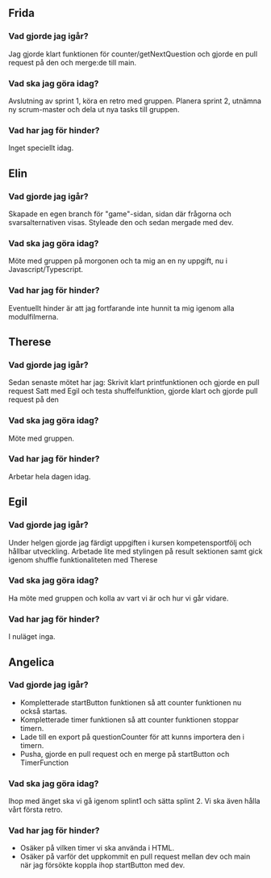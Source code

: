## Frida
### Vad gjorde jag igår? 
Jag gjorde klart funktionen för counter/getNextQuestion och gjorde en pull request på den och merge:de till main.
### Vad ska jag göra idag?
Avslutning av sprint 1, köra en retro med gruppen. 
Planera sprint 2, utnämna ny scrum-master och dela ut nya tasks till gruppen.
### Vad har jag för hinder?
Inget speciellt idag.

## Elin
### Vad gjorde jag igår? 
Skapade en egen branch för "game"-sidan, sidan där frågorna och svarsalternativen visas. Styleade den och sedan mergade med dev.
### Vad ska jag göra idag?
Möte med gruppen på morgonen och ta mig an en ny uppgift, nu i Javascript/Typescript.
### Vad har jag för hinder?
Eventuellt hinder är att jag fortfarande inte hunnit ta mig igenom alla modulfilmerna.

## Therese
### Vad gjorde jag igår?
Sedan senaste mötet har jag:
Skrivit klart printfunktionen och gjorde en pull request
Satt med Egil och testa shuffelfunktion, gjorde klart och gjorde pull request på den
### Vad ska jag göra idag?
Möte med gruppen.
### Vad har jag för hinder?
Arbetar hela dagen idag.

## Egil
### Vad gjorde jag igår?
Under helgen gjorde jag färdigt uppgiften i kursen kompetensportfölj och hållbar utveckling.
Arbetade lite med stylingen på result sektionen samt gick igenom shuffle funktionaliteten med Therese
### Vad ska jag göra idag?
Ha möte med gruppen och kolla av vart vi är och hur vi går vidare.
### Vad har jag för hinder?
I nuläget inga.

## Angelica
### Vad gjorde jag igår? 
- Kompletterade startButton funktionen så att counter funktionen nu också startas.
- Kompletterade timer funktionen så att counter funktionen stoppar timern. 
- Lade till en export på questionCounter för att kunns importera den i timern. 
- Pusha, gjorde en pull request och en merge på startButton och TimerFunction 
### Vad ska jag göra idag?
Ihop med änget ska vi gå igenom splint1 och sätta splint 2. Vi ska även hålla vårt första retro. 
### Vad har jag för hinder?
- Osäker på vilken timer vi ska använda i HTML. 
- Osäker på varför det uppkommit en pull request mellan dev och main när jag försökte koppla ihop startButton med dev.
